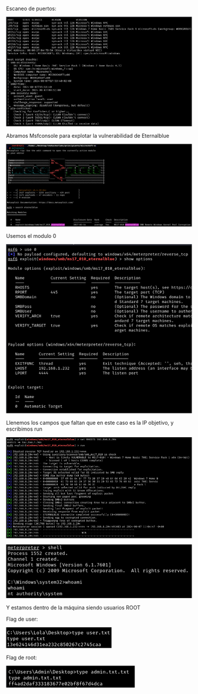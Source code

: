 Escaneo de puertos:

![](../../../Images/Pasted%20image%2020240807110537.png)

Abramos Msfconsole para explotar la vulnerabilidad de Eternalblue

![](../../../Images/Pasted%20image%2020240807110628.png)

Usemos el modulo 0

![](../../../Images/Pasted%20image%2020240807110704.png)

Llenemos los campos que faltan que  en este caso es la IP objetivo, y escribimos run

![](../../../Images/Pasted%20image%2020240807110727.png)

![](../../../Images/Pasted%20image%2020240807110848.png)

Y estamos dentro de la máquina siendo usuarios ROOT

Flag de user:

![](../../../Images/Pasted%20image%2020240807111153.png)

Flag de root:

![](../../../Images/Pasted%20image%2020240807111252.png)


